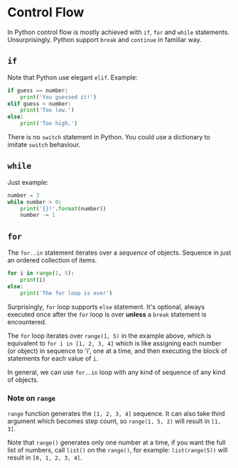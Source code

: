 # Control Flow

In Python control flow is mostly achieved with `if`, `for` and `while` statements. Unsurprisingly. Python support `break` and `continue` in familiar way.

## `if`

Note that Python use elegant `elif`. Example:

```Python
if guess == number:
    print('You guessed it!')
elif guess < number:
    print('Too low.')
else:
    print('Too high.')
```

There is no `switch` statement in Python. You could use a dictionary to imitate `switch` behaviour.

## `while`

Just example:

```Python
number = 3
while number > 0:
    print('{}!'.format(number))
    number -= 1
```

## `for`

The `for..in` statement iterates over a *sequence* of objects. Sequence in just an ordered collection of items.

```Python
for i in range(1, 5):
    print(i)
else:
    print('The for loop is over')
```

Surprisingly, `for` loop supports `else` statement. It's optional, always executed once after the `for` loop is over **unless** a `break` statement is encountered.

The `for` loop iterates over `range(1, 5)` in the example above, which is equivalent to `for i in [1, 2, 3, 4]` which is like assigning each number (or object) in sequence to 'i', one at a time, and then executing the block of statements for each value of `i`.

In general, we can use `for..in` loop with any kind of sequence of any kind of objects.

### Note on `range`

`range` function generates the `[1, 2, 3, 4]` sequence. It can also take third argument which becomes step count, so `range(1, 5, 2)` will result in `[1, 3]`.

Note that `range()` generates only one number at a time, if you want the full list of numbers, call `list()` on the `range()`, for example: `list(range(5))` will result in `[0, 1, 2, 3, 4]`.
